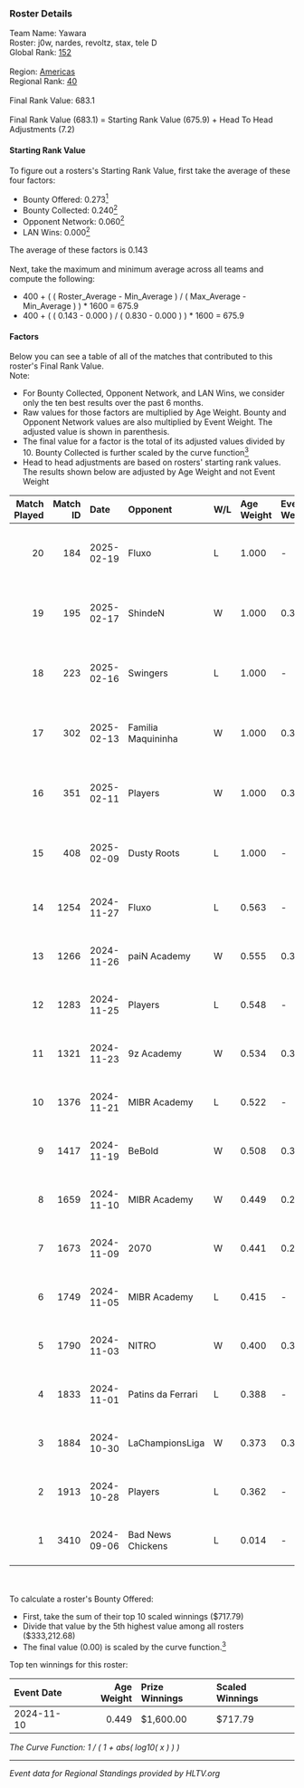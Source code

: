 ### Roster Details<br />
Team Name: Yawara<br />
Roster: j0w, nardes, revoltz, stax, tele D<br />
Global Rank: [152](../../standings_global_2025_03_03.md)<br />
<br />
Region: [Americas]( ../../standings_americas_2025_03_03.md)<br />
Regional Rank: [40]( ../../standings_americas_2025_03_03.md)<br />
<br />
Final Rank Value:  683.1<br />
<br />
Final Rank Value (683.1) = Starting Rank Value (675.9) + Head To Head Adjustments (7.2)<br />

#### Starting Rank Value<br />
To figure out a rosters's Starting Rank Value, first take the average of these four factors:<br />
- Bounty Offered: 0.273[<sup>1</sup>](#table2)
- Bounty Collected: 0.240[<sup>2</sup>](#table1)
- Opponent Network: 0.060[<sup>2</sup>](#table1)
- LAN Wins: 0.000[<sup>2</sup>](#table1)

The average of these factors is 0.143<br />
<br />
Next, take the maximum and minimum average across all teams and compute the following:<br />
- 400 + ( ( Roster_Average - Min_Average ) / ( Max_Average - Min_Average ) ) * 1600 = 675.9
- 400 + ( ( 0.143 - 0.000 ) / ( 0.830 - 0.000 ) ) * 1600 = 675.9


#### Factors<br />
Below you can see a table of all of the matches that contributed to this roster's Final Rank Value.<br />
Note:<br />

- For Bounty Collected, Opponent Network, and LAN Wins, we consider only the ten best results over the past 6 months.
- Raw values for those factors are multiplied by Age Weight. Bounty and Opponent Network values are also multiplied by Event Weight. The adjusted value is shown in parenthesis.
- The final value for a factor is the total of its adjusted values divided by 10. Bounty Collected is further scaled by the curve function[<sup>3</sup>](#curveFunction)
- Head to head adjustments are based on rosters' starting rank values. The results shown below are adjusted by Age Weight and not Event Weight
<span id="table1"></span><br />


| Match Played | Match ID | Date       | Opponent           | W/L | Age Weight | Event Weight | Bounty Collected | Opponent Network | LAN Wins  | H2H Adj. | Roster                             |
| -: | -: | :- | :- | :- | :- | :- | :- | :- | :- | -: | :- |
|           20 |      184 | 2025-02-19 | Fluxo              | L   | 1.000      | -            | -                | -                | -         |    -5.84 | j0w, nardes, revoltz, stax, tele D |
|           19 |      195 | 2025-02-17 | ShindeN            | W   | 1.000      | 0.371        | 0.005 (0.002)    | 0.371 (0.138)    | 0 (0.000) |    15.11 | j0w, nardes, revoltz, stax, tele D |
|           18 |      223 | 2025-02-16 | Swingers           | L   | 1.000      | -            | -                | -                | -         |   -14.08 | j0w, nardes, revoltz, stax, tele D |
|           17 |      302 | 2025-02-13 | Familia Maquininha | W   | 1.000      | 0.371        | 0.003 (0.001)    | 0.127 (0.047)    | 0 (0.000) |    13.26 | j0w, nardes, revoltz, stax, tele D |
|           16 |      351 | 2025-02-11 | Players            | W   | 1.000      | 0.371        | 0.008 (0.003)    | 0.582 (0.216)    | 0 (0.000) |    16.73 | j0w, nardes, revoltz, stax, tele D |
|           15 |      408 | 2025-02-09 | Dusty Roots        | L   | 1.000      | -            | -                | -                | -         |   -12.36 | j0w, nardes, revoltz, stax, tele D |
|           14 |     1254 | 2024-11-27 | Fluxo              | L   | 0.563      | -            | -                | -                | -         |    -3.30 | j0w, lash, revoltz, stax, tele D   |
|           13 |     1266 | 2024-11-26 | paiN Academy       | W   | 0.555      | 0.371        | 0.000 (0.000)    | 0.086 (0.018)    | 0 (0.000) |     3.24 | j0w, lash, revoltz, stax, tele D   |
|           12 |     1283 | 2024-11-25 | Players            | L   | 0.548      | -            | -                | -                | -         |    -7.29 | j0w, lash, revoltz, stax, tele D   |
|           11 |     1321 | 2024-11-23 | 9z Academy         | W   | 0.534      | 0.371        | 0.000 (0.000)    | 0.205 (0.041)    | 0 (0.000) |     4.93 | j0w, lash, revoltz, stax, tele D   |
|           10 |     1376 | 2024-11-21 | MIBR Academy       | L   | 0.522      | -            | -                | -                | -         |    -8.75 | j0w, lash, revoltz, stax, tele D   |
|            9 |     1417 | 2024-11-19 | BeBold             | W   | 0.508      | 0.371        | 0.000 (0.000)    | 0.000 (0.000)    | 0 (0.000) |     2.76 | j0w, lash, revoltz, stax, tele D   |
|            8 |     1659 | 2024-11-10 | MIBR Academy       | W   | 0.449      | 0.270        | 0.001 (0.000)    | 0.323 (0.039)    | 0 (0.000) |     6.73 | j0w, lash, revoltz, stax, tele D   |
|            7 |     1673 | 2024-11-09 | 2070               | W   | 0.441      | 0.270        | 0.001 (0.000)    | 0.176 (0.021)    | 0 (0.000) |     6.07 | j0w, lash, revoltz, stax, tele D   |
|            6 |     1749 | 2024-11-05 | MIBR Academy       | L   | 0.415      | -            | -                | -                | -         |    -6.97 | j0w, lash, revoltz, stax, tele D   |
|            5 |     1790 | 2024-11-03 | NITRO              | W   | 0.400      | 0.371        | 0.001 (0.000)    | 0.352 (0.052)    | 0 (0.000) |     5.87 | j0w, lash, revoltz, stax, tele D   |
|            4 |     1833 | 2024-11-01 | Patins da Ferrari  | L   | 0.388      | -            | -                | -                | -         |    -8.80 | j0w, lash, revoltz, stax, tele D   |
|            3 |     1884 | 2024-10-30 | LaChampionsLiga    | W   | 0.373      | 0.371        | 0.003 (0.000)    | 0.196 (0.027)    | 0 (0.000) |     5.08 | j0w, lash, revoltz, stax, tele D   |
|            2 |     1913 | 2024-10-28 | Players            | L   | 0.362      | -            | -                | -                | -         |    -4.92 | j0w, lash, revoltz, stax, tele D   |
|            1 |     3410 | 2024-09-06 | Bad News Chickens  | L   | 0.014      | -            | -                | -                | -         |    -0.25 | j0w, lash, PremiuM, revoltz, stax  |

<br />
<span id="table2"></span><br />
To calculate a roster's Bounty Offered:<br />

- First, take the sum of their top 10 scaled winnings ($717.79)
- Divide that value by the 5th highest value among all rosters ($333,212.68)
- The final value (0.00) is scaled by the curve function.[<sup>3</sup>](#curveFunction)

Top ten winnings for this roster:<br />

| Event Date | Age Weight | Prize Winnings | Scaled Winnings |
| :- | -: | :- | :- |
| 2024-11-10 |      0.449 | $1,600.00      | $717.79         |


<span id="curveFunction"></span>_The Curve Function: 1 / ( 1 + abs( log10( x ) ) )_<br />

---
_Event data for Regional Standings provided by HLTV.org_<br />
